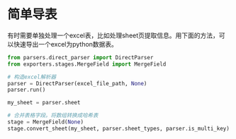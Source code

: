 
# 简单导表
有时需要单独处理一个excel表，比如处理sheet页提取信息。用下面的方法，可以快速导出一个excel为python数据表。

```python
from parsers.direct_parser import DirectParser
from exporters.stages.MergeField import MergeField

# 构造excel解析器
parser = DirectParser(excel_file_path, None)
parser.run()

my_sheet = parser.sheet

# 合并表格字段。将数组转换成哈希表
stage = MergeField(None)
stage.convert_sheet(my_sheet, parser.sheet_types, parser.is_multi_key)
```
